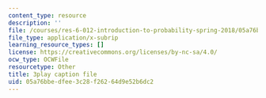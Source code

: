 ```yaml
---
content_type: resource
description: ''
file: /courses/res-6-012-introduction-to-probability-spring-2018/05a76bbedfee3c28f26264d9e52b6dc2_pdR9hV8mRWE.srt
file_type: application/x-subrip
learning_resource_types: []
license: https://creativecommons.org/licenses/by-nc-sa/4.0/
ocw_type: OCWFile
resourcetype: Other
title: 3play caption file
uid: 05a76bbe-dfee-3c28-f262-64d9e52b6dc2
---
```

